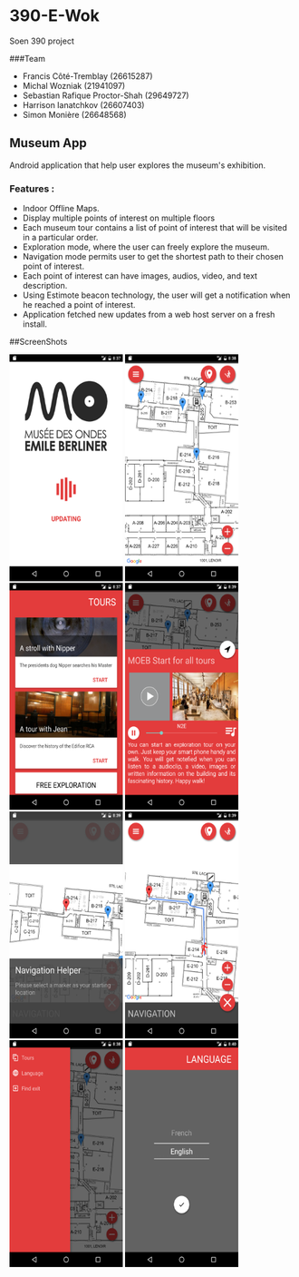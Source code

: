 # 390-E-Wok
Soen 390 project

###Team
- Francis Côté-Tremblay (26615287) 
- Michal Wozniak (21941097)
- Sebastian Rafique Proctor-Shah (29649727) 
- Harrison Ianatchkov (26607403)
- Simon Monière (26648568)

## Museum App 

Android application that help user explores the museum's exhibition.

### Features : 
- Indoor Offline Maps. 
- Display multiple points of interest on multiple floors
- Each museum tour contains a list of point of interest that will be visited in a particular order.
- Exploration mode, where the user can freely explore the museum. 
- Navigation mode permits user to get the shortest path to their chosen point of interest. 
- Each point of interest can have images, audios, video, and  text description.  
- Using Estimote beacon technology, the user will get a notification when he reached a point of interest.
- Application fetched new updates from a web host server on a fresh install. 


##ScreenShots

<img src="https://github.com/mv740/390-E-Wok/blob/develop/screenshot/downloadLoading.png"  width="200" height="400" />
<img src="https://github.com/mv740/390-E-Wok/blob/develop/screenshot/map.png"  width="200" height="400" />
<img src="https://github.com/mv740/390-E-Wok/blob/develop/screenshot/tourSelection.png"  width="200" height="400" />
<img src="https://github.com/mv740/390-E-Wok/blob/develop/screenshot/Panel_info.png"  width="200" height="400" />
<img src="https://github.com/mv740/390-E-Wok/blob/develop/screenshot/navigationTutorial.png"  width="200" height="400" />
<img src="https://github.com/mv740/390-E-Wok/blob/develop/screenshot/navigation.png"  width="200" height="400" />
<img src="https://github.com/mv740/390-E-Wok/blob/develop/screenshot/sideMenu.png"  width="200" height="400" />
<img src="https://github.com/mv740/390-E-Wok/blob/develop/screenshot/language.png"  width="200" height="400" />
